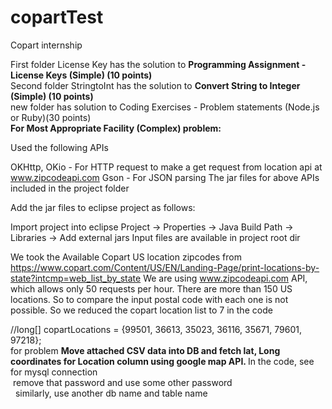 # copartTest
Copart internship


First folder License Key has the solution to  <strong>Programming Assignment - License Keys (Simple) (10 points)</strong><br/>
Second folder StringtoInt has the solution to  <strong>Convert String to Integer (Simple) (10 points)</strong><br/>
new folder has solution to Coding Exercises - Problem statements (Node.js or Ruby)(30 points)</br>
<strong>For Most Appropriate Facility (Complex) problem:</strong>

Used the following APIs

OKHttp, OKio - For HTTP request to make a get request from location api at www.zipcodeapi.com
Gson - For JSON parsing
The jar files for above APIs included in the project folder

Add the jar files to eclipse project as follows:

Import project into eclipse
Project -> Properties -> Java Build Path -> Libraries -> Add external jars
Input files are available in project root dir

We took the Available Copart US location zipcodes from https://www.copart.com/Content/US/EN/Landing-Page/print-locations-by-state?intcmp=web_list_by_state
We are using www.zipcodeapi.com API, which allows only 50 requests per hour. There are more than 150 US locations.
So to compare the input postal code with each one is not possible. So we reduced the copart location list to 7 in the code

//long[] copartLocations = {99501, 36613, 35023, 36116, 35671, 79601, 97218};<br/>
for  problem <strong>Move attached CSV data into DB and fetch lat, Long coordinates for Location column using google map API. </strong>
 In the code, see for mysql connection                        
 remove that password and use some other password                        
  similarly, use another db name and table name


